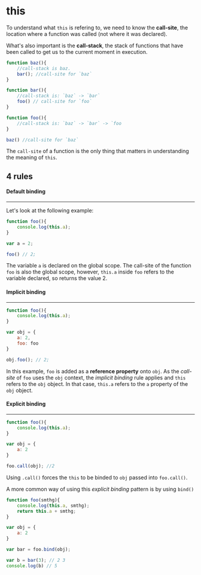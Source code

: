 # this

To understand what `this` is refering to, we need to know the **call-site**, the location where a function was called (not where it was declared).

What's also important is the **call-stack**, the stack of functions that have been called to get us to the current moment in execution.

```javascript
function baz(){
    //call-stack is baz.
    bar(); //call-site for `baz`
}

function bar(){
    //call-stack is: `baz` -> `bar`
    foo() // call-site for `foo`
}

function foo(){
    //call-stack is: `baz` -> `bar` -> `foo
}

baz() //call-site for `baz`
```

The `call-site` of a function is the only thing that matters in understanding the meaning of `this`.

## 4 rules

#### Default binding
---

Let's look at the following example:

```javascript
function foo(){
    console.log(this.a);
}

var a = 2;

foo() // 2;
```
The variable `a` is declared on the global scope. The call-site of the function `foo` is also the global scope, however, `this.a` inside `foo` refers to the variable declared, so returns the value 2. 

#### Implicit binding
---

```javascript
function foo(){
    console.log(this.a);
}

var obj = {
    a: 2,
    foo: foo
}

obj.foo(); // 2;
```

In this example, `foo` is added as a **reference property** onto `obj`.
As the *call-site* of `foo` uses the `obj` context, the *implicit binding* rule applies and `this` refers to the `obj` object.
In that case, `this.a` refers to the `a` property of the `obj` object.


#### Explicit binding
---

```javascript
function foo(){
    console.log(this.a);
}

var obj = {
    a: 2
}

foo.call(obj); //2
```

Using `.call()` forces the `this` to be binded to `obj` passed into `foo.call()`.

A more common way of using this *explicit binding* pattern is by using `bind()`

```javascript
function foo(smthg){
    console.log(this.a, smthg);
    return this.a + smthg;
}

var obj = {
    a: 2
}

var bar = foo.bind(obj);

var b = bar(3); // 2 3
console.log(b) // 5
```